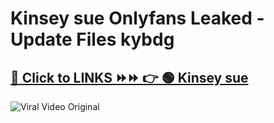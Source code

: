 
 # Kinsey sue Onlyfans Leaked - Update Files kybdg

## <h2><a href="https://clipsfans.com/Kinsey_sue&ref=git">🔗 Click to LINKS ⏩⏩ 👉 🟢 Kinsey sue </a></h2>

<a href="https://clipsfans.com/Kinsey_sue&ref=git" rel="nofollow" data-target="animated-image.originalLink"><img src="https://i.ibb.co.com/xMMVF88/686577567.gif" alt="Viral Video Original" style="max-width: 100%; display: inline-block;" data-target="animated-image.originalImage"></a>

